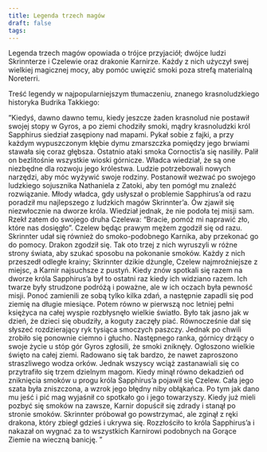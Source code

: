 ```yaml
---
title: Legenda trzech magów
draft: false
tags:
---
```

Legenda trzech magów opowiada o trójce przyjaciół; dwójce ludzi Skrinnterze i Czelewie oraz drakonie Karnirze. Każdy z nich użyczył swej wielkiej magicznej mocy, aby pomóc uwięzić smoki poza strefą materialną Noreterri.

Treść legendy w najpopularniejszym tłumaczeniu, znanego krasnoludzkiego historyka Budrika Takkiego:

”Kiedyś, dawno dawno temu, kiedy jeszcze żaden krasnolud nie postawił swojej stopy w Gyros, a po ziemi chodziły smoki, mądry krasnoludzki król Sapphirus siedział zasępiony nad mapami. Pykał sobie z fajki, a przy każdym wypuszczonym kłębie dymu zmarszczka pomiędzy jego brwiami stawała się coraz głębsza. Ostatnio ataki smoka Cornoctis’a się nasiliły. Palił on bezlitośnie wszystkie wioski górnicze. Władca wiedział, że są one niezbędne dla rozwoju jego królestwa. Ludzie potrzebowali nowych narzędzi, aby móc wyżywić swoje rodziny. Postanowił wezwać po swojego ludzkiego sojusznika Nathaniela z Zatoki, aby ten pomógł mu znaleźć rozwiązanie. Młody władca, gdy usłyszał o problemie Sapphirus’a od razu poradził mu najlepszego z ludzkich magów Skrinnter’a. Ów zjawił się niezwłocznie na dworze króla. Wiedział jednak, że nie podoła tej misji sam. Rzekł zatem do swojego druha Czelewa: “Bracie, pomóż mi naprawić zło, które nas dosięgło”. Czelew będąc prawym mężem zgodził się od razu. Skrinnter udał się również do smoko-podobnego Karnika, aby przekonać go do pomocy. Drakon zgodził się. Tak oto trzej z nich wyruszyli w różne strony świata, aby szukać sposobu na pokonanie smoków. Każdy z nich przeszedł odległe krainy; Skrinnter dzikie dżungle, Czelew najmroźniejsze z miejsc, a Karnir najsuchsze z pustyń. Kiedy znów spotkali się razem na dworze króla Sapphirus’a był to ostatni raz kiedy ich widziano razem. Ich twarze były strudzone podróżą i poważne, ale w ich oczach była pewność misji. Ponoć zamienili ze sobą tylko kilka zdań, a następnie zapadli się pod ziemię na długie miesiące. Potem równo w pierwszą noc letniej pełni księżyca na całej wyspie rozbłysnęło wielkie światło. Było tak jasno jak w dzień, że dzieci się obudziły, a koguty zaczęły piać. Równocześnie dał się słyszeć rozdzierający ryk tysiąca smoczych paszczy. Jednak po chwili zrobiło się ponownie ciemno i głucho. Następnego ranka, górnicy drżący o swoje życie u stóp gór Gyros zgłosili, że smoki zniknęły. Ogłoszono wielkie święto na całej ziemi. Radowano się tak bardzo, że nawet zaproszono straszliwego wodza orków. Jednak wszyscy wciąż zastanawiali się co przytrafiło się trzem dzielnym magom. Kiedy minął równo dekadzień od zniknięcia smoków u progu króla Sapphirus’a pojawił się Czelew. Cała jego szata była zniszczona, a wzrok jego błędny niby obłąkańca. Po tym jak dano mu jeść i pić mag wyjaśnił co spotkało go i jego towarzyszy. Kiedy już mieli pozbyć się smoków na zawsze, Karnir dopuścił się zdrady i stanął po stronie smoków. Skrinnter próbował go powstrzymać, ale zginął z ręki drakona, który zbiegł gdzieś i ukrywa się. Rozzłościło to króla Sapphirus’a i nakazał on wygnać za to wszystkich Karnirowi podobnych na Gorące Ziemie na wieczną banicję. ” 
